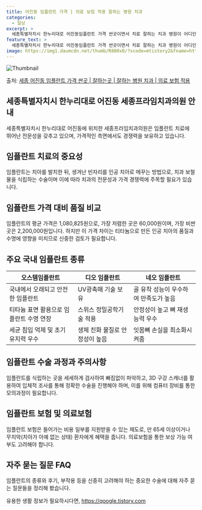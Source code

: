 ```yaml
---
title: 어진동 임플란트 가격 | 의료 보험 적용 잘하는 병원 치과
categories:
  - 일상
excerpt: >
  세종특별자치시 한누리대로 어진동임플란트 가격 싼곳이면서 치료 잘하는 치과 병원이 어디인지 알아보도록 하겠습니다. 세종특별자치시 한누리대로 어진동에 위치한 세종프라임치과의원 순서대로 안내 드리며, 임플란트 치료시 신경써야 할 부분 또한 같이 공유 드리겠습니다.2024년 임플란트 가격 살펴보기 👈 클릭임플란트 평균 가격세종프라임치과의원표 내에 있는 전화 번호를 클릭 하시면 세종프라임치과의원로 바로 전화 연결 됩니다.분류주소전화번호치과의원세종특별자치시 한누리대로 499, 402호 (어진동, 세종미디어프라자)📞044-868-3522로 전화하기세종프라임치과의원 위치 확인하기 👈 클릭요일운영시간월요일09:30~18:30화요일09:30~20:30수요일09:30~18:30목요일09:3..
feature_text: >
  세종특별자치시 한누리대로 어진동임플란트 가격 싼곳이면서 치료 잘하는 치과 병원이 어디인지 알아보도록 하겠습니다. 세종특별자치시 한누리대로 어진동에 위치한 세종프라임치과의원 순서대로 안내 드리며, 임플란트 치료시 신경써야 할 부분 또한 같이 공유 드리겠습니다.2024년 임플란트 가격 살펴보기 👈 클릭임플란트 평균 가격세종프라임치과의원표 내에 있는 전화 번호를 클릭 하시면 세종프라임치과의원로 바로 전화 연결 됩니다.분류주소전화번호치과의원세종특별자치시 한누리대로 499, 402호 (어진동, 세종미디어프라자)📞044-868-3522로 전화하기세종프라임치과의원 위치 확인하기 👈 클릭요일운영시간월요일09:30~18:30화요일09:30~20:30수요일09:30~18:30목요일09:3..
image: https://img1.daumcdn.net/thumb/R800x0/?scode=mtistory2&fname=https%3A%2F%2Fblog.kakaocdn.net%2Fdn%2FMnr6E%2FbtsGZY0Cfho%2FYPKkWQk4ImEqrP5bmpcBmk%2Fimg.webp
---
```


![Thumbnail](https://img1.daumcdn.net/thumb/R800x0/?scode=mtistory2&fname=https%3A%2F%2Fblog.kakaocdn.net%2Fdn%2FMnr6E%2FbtsGZY0Cfho%2FYPKkWQk4ImEqrP5bmpcBmk%2Fimg.webp)

<p>출처: <a href="https://qoogle.tistory.com/6879" rel="dofollow">세종 어진동 임플란트 가격 싼곳 | 잘하는곳 | 잘하는 병원 치과 | 의료 보험 적용</a> </p>

## 세종특별자치시 한누리대로 어진동 세종프라임치과의원 안내

세종특별자치시 한누리대로 어진동에 위치한 세종프라임치과의원은 임플란트 치료에 뛰어난 전문성을 갖추고 있으며, 가격적인 측면에서도 경쟁력을
보유하고 있습니다.

## **임플란트 치료의 중요성**

임플란트는 치아를 발치한 뒤, 생겨난 빈자리를 인공 치아로 메꾸는 방법으로, 치과 보철물을 식립하는 수술이며 이에 따라 치과의 전문성과 가격
경쟁력에 주목할 필요가 있습니다.

## **임플란트 가격 대비 품질 비교**

임플란트의 평균 가격은 1,080,825원으로, 가장 저렴한 곳은 60,000원이며, 가장 비싼 곳은 2,200,000원입니다. 하지만 이
가격 차이는 티타늄으로 만든 인공 치아의 품질과 수명에 영향을 미치므로 신중한 검토가 필요합니다.

## **주요 국내 임플란트 종류**

**오스템임플란트** | **디오 임플란트** | **네오 임플란트**  
---|---|---  
국내에서 오래되고 안전한 임플란트 | UV광촉매 기술 보유 | 골 유착 성능이 우수하여 만족도가 높음  
티타늄 표면 활용으로 임플란트 수명 연장 | 스위스 정밀공학기술 적용 | 안정성이 높고 뼈 재생 능력 우수  
세균 침입 억제 및 초기 유지력 우수 | 생체 친화 물질로 안정성이 높음 | 잇몸뼈 손실을 최소화시켜줌  
  
## **임플란트 수술 과정과 주의사항**

임플란트를 식립하는 곳을 세세하게 검사하여 빠짐없이 파악하고, 3D 구강 스캐너를 활용하여 입체적 조사를 통해 정확한 수술을 진행해야 하며,
이를 위해 컴퓨터 장비를 통한 모의과정이 필요합니다.

## **임플란트 보험 및 의료보험**

임플란트 보험은 들어가는 비용 일부를 지원받을 수 있는 제도로, 만 65세 이상이거나 무치악(치아가 아예 없는 상태) 환자에게 혜택을
줍니다. 의료보험을 통한 보상 가능 여부도 고려해야 합니다.

## **자주 묻는 질문 FAQ**

임플란트의 종류와 후기, 부작용 등을 신중히 고려해야 하는 중요한 수술에 대해 자주 묻는 질문들을 정리해 봤습니다.

 

유용한 생활 정보가 필요하시다면, <a href="https://qoogle.tistory.com" rel="dofollow">https://qoogle.tistory.com</a>


